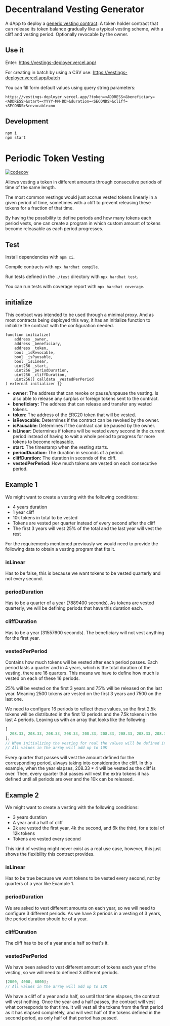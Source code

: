 # Decentraland Vesting Generator

A dApp to deploy a [generic vesting contract](./contracts/VestingImpl.sol): A token holder contract that can release its token balance gradually like a typical vesting scheme, with a cliff and vesting period. Optionally revocable by the owner.

## Use it

Enter: https://vestings-deployer.vercel.app/

For creating in batch by using a CSV use: https://vestings-deployer.vercel.app/batch

You can fill form default values using query string parameters:

```
https://vestings-deployer.vercel.app/?token=<ADDRESS>&beneficiary=<ADDRESS>&start=<YYYY-MM-DD>&duration=<SECONDS>&cliff=<SECONDS>&revocable=no
```

## Development

```bash
npm i
npm start
```

# Periodic Token Vesting

[![codecov](https://codecov.io/github/decentraland/vestings-builder/branch/master/graph/badge.svg?token=1CBBGTGZR5)](https://codecov.io/github/decentraland/vestings-builder)

Allows vesting a token in different amounts through consecutive periods of time of the same length.

The most common vestings would just accrue vested tokens linearly in a given period of time, sometimes with a cliff to prevent releasing these tokens for a fraction of that time.

By having the possibility to define periods and how many tokens each period vests, one can create a program in which custom amount of tokens become releasable as each period progresses.

## Test

Install dependencies with `npm ci`.

Compile contracts with `npx hardhat compile`.

Run tests defined in the `./test` directory with `npx hardhat test`.

You can run tests with coverage report with `npx hardhat coverage`.

## initialize

This contract was intended to be used through a minimal proxy. And as most contracts being deployed this way, it has an initialize function to initialize the contract with the configuration needed.

```sol
function initialize(
    address _owner,
    address _beneficiary,
    address _token,
    bool _isRevocable,
    bool _isPausable,
    bool _isLinear,
    uint256 _start,
    uint256 _periodDuration,
    uint256 _cliffDuration,
    uint256[] calldata _vestedPerPeriod
) external initializer {}
```

- **owner:** The address that can revoke or pause/unpause the vesting. Is also able to release any surplus or foreign tokens sent to the contract.
- **beneficiary:** The address that can release and transfer any vested tokens.
- **token:** The address of the ERC20 token that will be vested.
- **isRevocable:** Determines if the contract can be revoked by the owner.
- **isPausable:** Determines if the contract can be paused by the owner.
- **isLinear:** Determines if tokens will be vested every second in the current period instead of having to wait a whole period to progress for more tokens to become releasable.
- **start:** The timestamp when the vesting starts.
- **periodDuration:** The duration in seconds of a period.
- **cliffDuration:** The duration in seconds of the cliff.
- **vestedPerPeriod:** How much tokens are vested on each consecutive period.

## Example 1

We might want to create a vesting with the following conditions:

- 4 years duration
- 1 year cliff
- 10k tokens in total to be vested
- Tokens are vested per quarter instead of every second after the cliff
- The first 3 years will vest 25% of the total and the last year will vest the rest

For the requirements mentioned previously we would need to provide the following data to obtain a vesting program that fits it.

### isLinear

Has to be false, this is because we want tokens to be vested quarterly and not every second.

### periodDuration

Has to be a quarter of a year (7889400 seconds). As tokens are vested quarterly, we will be defining periods that have this duration each.

### cliffDuration

Has to be a year (31557600 seconds). The beneficiary will not vest anything for the first year.

### vestedPerPeriod

Contains how much tokens will be vested after each period passes. Each period lasts a quarter and in 4 years, which is the total duration of the vesting, there are 16 quarters. This means we have to define how much is vested on each of these 16 periods.

25% will be vested on the first 3 years and 75% will be released on the last year. Meaning 2500 tokens are vested on the first 3 years and 7500 on the last one.

We need to configure 16 periods to reflect these values, so the first 2.5k tokens will be distributed in the first 12 periods and the 7.5k tokens in the last 4 periods. Leaving us with an array that looks like the following:

```js
[
  208.33, 208.33, 208.33, 208.33, 208.33, 208.33, 208.33, 208.33, 208.33, 208.33, 208.33, 208.33, 1875, 1875, 1875, 1875,
];
// When initializing the vesting for real the values will be defined in wei, these values are just for simplicity.
// All values in the array will add up to 10K
```

Every quarter that passes will vest the amount defined for the corresponding period, always taking into consideration the cliff. In this example, when the year elapses, 208.33 * 4 will be vested as the cliff is over. Then, every quarter that passes will vest the extra tokens it has defined until all periods are over and the 10k can be released.


## Example 2

We might want to create a vesting with the following conditions:

- 3 years duration
- A year and a half of cliff
- 2k are vested the first year, 4k the second, and 6k the third, for a total of 12k tokens
- Tokens are vested every second

This kind of vesting might never exist as a real use case, however, this just shows the flexibility this contract provides.

### isLinear

Has to be true because we want tokens to be vested every second, not by quarters of a year like Example 1.

### periodDuration

We are asked to vest different amounts on each year, so we will need to configure 3 different periods. As we have 3 periods in a vesting of 3 years, the period duration should be of a year.

### cliffDuration

The cliff has to be of a year and a half so that's it.

### vestedPerPeriod

We have been asked to vest different amount of tokens each year of the vesting, so we will need to defined 3 different periods.

```js
[2000, 4000, 6000];
// All values in the array will add up to 12K
```

We have a cliff of a year and a half, so until that time elapses, the contract will vest nothing. Once the year and a half passes, the contract will vest what corresponds to that time. It will vest all the tokens from the first period as it has elapsed completely, and will vest half of the tokens defined in the second period, as only half of that period has passed.
